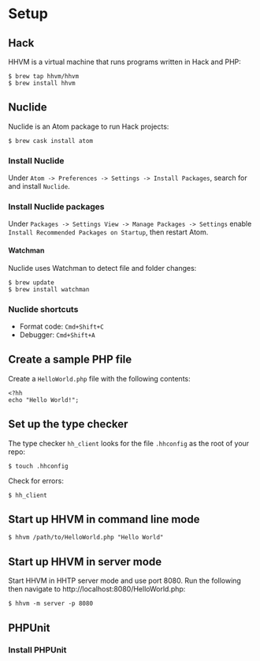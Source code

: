 
# Setup

## Hack

HHVM is a virtual machine that runs programs written in Hack and PHP:

    $ brew tap hhvm/hhvm
    $ brew install hhvm

## Nuclide

Nuclide is an Atom package to run Hack projects:

    $ brew cask install atom

### Install Nuclide

Under `Atom -> Preferences -> Settings -> Install Packages`, search for and install `Nuclide`.

### Install Nuclide packages

Under `Packages -> Settings View -> Manage Packages -> Settings` enable `Install Recommended Packages on Startup`, then restart Atom.

#### Watchman

Nuclide uses Watchman to detect file and folder changes:

    $ brew update
    $ brew install watchman

### Nuclide shortcuts

* Format code: `Cmd+Shift+C`
* Debugger: `Cmd+Shift+A`

## Create a sample PHP file

Create a `HelloWorld.php` file with the following contents:

```
<?hh
echo "Hello World!";
```

## Set up the type checker

The type checker `hh_client` looks for the file `.hhconfig` as the root of your repo:

    $ touch .hhconfig

Check for errors:

    $ hh_client

## Start up HHVM in command line mode

    $ hhvm /path/to/HelloWorld.php "Hello World"

## Start up HHVM in server mode

Start HHVM in HHTP server mode and use port 8080.  Run the following then navigate to http://localhost:8080/HelloWorld.php:

    $ hhvm -m server -p 8080

## PHPUnit

### Install PHPUnit